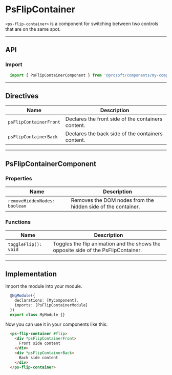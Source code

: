 <link href="style.css" rel="stylesheet"></link> 

# PsFlipContainer <a name="PsFlipContainer"></a>
`<ps-flip-container>` is a component for switching between two controls that are on the same spot.

---

  ## API <a name="PsFlipContainerApi"></a>   
  ### Import <a name="PsFlipContainerImport"></a>
  ```ts | js
    import { PsFlipContainerComponent } from '@prosoft/components/my-component'
  ```

---

  ## Directives <a name="PsFlipContainerDirectives"></a>
  | Name                              | Description
  | --------------------------------- | -------------
  | `psFlipContainerFront`            | Declares the front side of the containers content.
  | `psFlipContainerBack`             | Declares the back side of the containers content.

---

  ## PsFlipContainerComponent <a name="PsFlipContainerComponent"></a>
  ### Properties <a name="PsFlipContainerComponentProperties"></a>
  | Name                              | Description
  | --------------------------------- | -------------
  | `removeHiddenNodes: boolean`      | Removes the DOM nodes from the hidden side of the container.

  ### Functions <a name="PsFlipContainerComponentFunctions"></a>
  | Name                              | Description
  | ----------------------------------| -------------
  | `toggleFlip(): void`              | Toggles the flip animation and the shows the opposite side of the PsFlipContainer.

---

  ## Implementation <a name="PsFlipContainerImplementation"></a>
  Import the module into your module. 

  ```ts | js
    @NgModule({
      declarations: [MyComponent],
      imports: [PsFlipContainerModule]
    })
    export class MyModule {}
  ```

  Now you can use it in your components like this:

  ```html
    <ps-flip-container #flip>
      <div *psFlipContainerFront>
        Front side content
      </div>
      <div *psFlipContainerBack>
        Back side content
      </div>
    </ps-flip-container>
  ```
